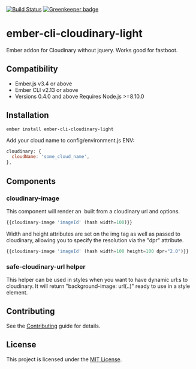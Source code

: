 [![Build Status](https://travis-ci.org/davidbilling/ember-cli-cloudinary-light.svg?branch=master)](https://travis-ci.org/davidbilling/ember-cli-cloudinary-light) [![Greenkeeper badge](https://badges.greenkeeper.io/davidbilling/ember-cli-cloudinary-light.svg)](https://greenkeeper.io/)

# ember-cli-cloudinary-light

Ember addon for Cloudinary without jquery. Works good for fastboot.

Compatibility
------------------------------------------------------------------------------

* Ember.js v3.4 or above
* Ember CLI v2.13 or above
* Versions 0.4.0 and above Requires Node.js >=8.10.0

## Installation

```ember install ember-cli-cloudinary-light```

Add your cloud name to config/environment.js ENV:

```javascript
cloudinary: {
  cloudName: 'some_cloud_name',
},
```

## Components ##

### cloudinary-image ###

This component will render an <img> built from a cloudinary url and options.

```javascript
{{cloudinary-image 'imageId' (hash width=100)}}
```

Width and height attributes are set on the img tag as well as passed to cloudinary, allowing you to specify the resolution via the "dpr" attribute.

```javascript
{{cloudinary-image 'imageId' (hash width=100 height=100 dpr="2.0")}}
```

### safe-cloudinary-url helper ###

This helper can be used in styles when you want to have dynamic url:s to cloudinary. It will return "background-image: url(..)" ready to use in a style element.

Contributing
------------------------------------------------------------------------------

See the [Contributing](CONTRIBUTING.md) guide for details.


License
------------------------------------------------------------------------------

This project is licensed under the [MIT License](LICENSE.md).
